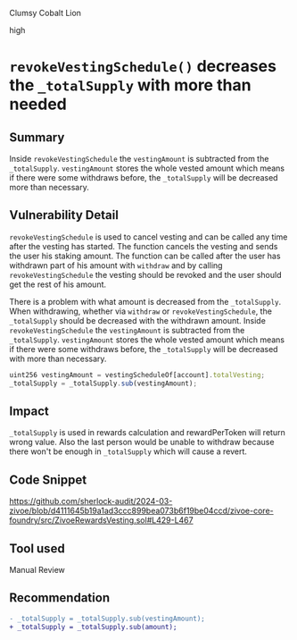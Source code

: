 Clumsy Cobalt Lion

high

# `revokeVestingSchedule()` decreases the `_totalSupply` with more than needed

## Summary
Inside `revokeVestingSchedule` the `vestingAmount` is subtracted from the `_totalSupply`. `vestingAmount` stores the whole vested amount which means if there were some withdraws before, the `_totalSupply` will be decreased more than necessary.

## Vulnerability Detail
`revokeVestingSchedule` is used to cancel vesting and can be called any time after the vesting has started. The function cancels the vesting and sends the user his staking amount. The function can be called after the user has withdrawn part of his amount with `withdraw` and by calling `revokeVestingSchedule` the vesting should be revoked and the user should get the rest of his amount.
 
There is a problem with what amount is decreased from the `_totalSupply`. When withdrawing, whether via `withdraw` or `revokeVestingSchedule`, the `_totalSupply` should be decreased with the withdrawn amount. Inside `revokeVestingSchedule` the `vestingAmount` is subtracted from the `_totalSupply`. `vestingAmount` stores the whole vested amount which means if there were some withdraws before, the `_totalSupply` will be decreased with more than necessary.
 
```js
uint256 vestingAmount = vestingScheduleOf[account].totalVesting;
_totalSupply = _totalSupply.sub(vestingAmount);
```

## Impact
`_totalSupply` is used in rewards calculation and rewardPerToken will return wrong value.
Also the last person would be unable to withdraw because there won't be enough in `_totalSupply` which will cause a revert.

## Code Snippet
https://github.com/sherlock-audit/2024-03-zivoe/blob/d4111645b19a1ad3ccc899bea073b6f19be04ccd/zivoe-core-foundry/src/ZivoeRewardsVesting.sol#L429-L467

## Tool used

Manual Review

## Recommendation
```diff
- _totalSupply = _totalSupply.sub(vestingAmount);
+ _totalSupply = _totalSupply.sub(amount);
```
